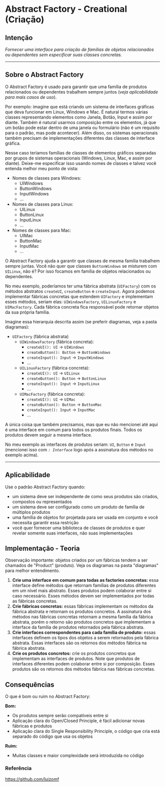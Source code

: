 # Abstract Factory - Creational (Criação)

## Intenção

*Fornecer uma interface para criação de famílias de objetos relacionados ou dependentes sem especificar suas classes concretas.*

---

## Sobre o Abstract Factory

O Abstract Factory é usado para garantir que uma família de produtos relacionados ou dependentes trabalhem sempre juntos (*veja aplicabilidade para mais casos de uso*).  

Por exemplo: imagine que está criando um sistema de interfaces gráficas que deva funcionar em Linux, Windows e Mac. É natural termos várias classes representando elementos como Janela, Botão, Input e assim por diante. Também é natural usarmos composição entre os elementos, já que um botão pode estar dentro de uma janela ou formulário (não é um requisito para o padrão, mas pode acontecer). Além disso, os sistemas operacionais também precisam de implementações diferentes das classes de interface gráfica.  

Nesse caso teríamos famílias de classes de elementos gráficos separadas por grupos de sistemas operacionais (Windows, Linux, Mac, e assim por diante). Deixe-me especificar isso usando nomes de classes e talvez você entenda melhor meu ponto de vista:

- Nomes de classes para Windows: 
  - UIWindows
  - ButtonWindows
  - InputWindows
  - ...
- Nomes de classes para Linux: 
  - UILinux
  - ButtonLinux
  - InputLinux
  - ...
- Nomes de classes para Mac: 
  - UIMac
  - ButtonMac
  - InputMac
  - ...

O Abstract Factory ajuda a garantir que classes de mesma família trabalhem sempre juntas. Você não quer que classes `ButtonWindows` se misturem com `UILinux`, não é? Por isso focamos em família de objetos relacionados ou dependentes.

No meu exemplo, poderíamos ter uma fábrica abstrata (`UIFactory`) com os métodos abstratos `createUI`, `createButton` e `createInput`. Agora podemos implementar fábricas concretas que estendem `UIFactory` e implementam esses métodos, seriam elas: `UIWindowsFactory`, `UILinuxFactory` e `UIMacFactory`. Cada fábrica concreta fica responsável pode retornar objetos da sua própria família.

Imagine essa hierarquia descrita assim (se preferir diagramas, veja a pasta diagramas):

- `UIFactory` (fábrica abstrata)
  - `UIWindowsFactory` (fábrica concreta): 
    - `createUI(): UI` -> `UIWindows`
    - `createButton(): Button` -> `ButtonWindows`
    - `createInput(): Input` -> `InputWindows`
    - ...
  - `UILinuxFactory` (fábrica concreta): 
    - `createUI(): UI` -> `UILinux`
    - `createButton(): Button` -> `ButtonLinux`
    - `createInput(): Input` -> `InputLinux`
    - ...
  - `UIMacFactory` (fábrica concreta): 
    - `createUI(): UI` -> `UIMac`
    - `createButton(): Button` -> `ButtonMac`
    - `createInput(): Input` -> `InputMac`
    - ...

A única coisa que também precisamos, mas que eu não mencionei até aqui é uma interface em comum para todos os produtos finais. Todos os produtos devem seguir a mesma interface. 

No meu exemplo as interfaces de produtos seriam: `UI`, `Button` e `Input` (mencionei isso com *`: Interface`* logo após a assinatura dos métodos no exemplo acima).

---

## Aplicabilidade

Use o padrão Abstract Factory quando:

- um sistema deve ser independente de como seus produtos são criados, compostos ou representados
- um sistema deve ser configurado como um produto de família de múltiplos produtos
- uma família de objetos for projetada para ser usada em conjunto e você necessita garantir essa restrição
- você quer fornecer uma biblioteca de classes de produtos e quer revelar somente suas interfaces, não suas implementações

## Implementação - Teoria

Observação importante: objetos criados por um fábricas tendem a ser chamados de "Product" (produto). Veja os diagramas na pasta "diagramas" para melhor entendimento.

1. **Crie uma interface em comum para todas as factories concretas:** essa interface define métodos que retornam famílias de produtos diferentes em um nível mais abstrato. Esses produtos podem colaborar entre si caso necessário. Esses métodos devem ser implementados por todas as fábricas concretas.
2. **Crie fábricas concretas:** essas fábricas implementam os métodos da fábrica abstrata e retornam os produtos concretos. A assinatura dos métodos nas fábricas concretas retornam a mesma família da fábrica abstrata, porém o retorno são produtos concretos que implementam a interface da família de produtos retornados pela fábrica abstrata. 
3. **Crie interfaces correspondentes para cada família de produto:** essas interfaces definem os tipos dos objetos a serem retornados pela fábrica abstrata. Essas interfaces são os retornos dos métodos fábrica na fábrica abstrata.
4. **Crie os produtos concretos:** crie os produtos concretos que implementam as interfaces de produtos. Note que produtos de interfaces diferentes podem colaborar entre si por composição. Esses produtos são os retornos dos métodos fábrica nas fábricas concretas.

## Consequências

O que é bom ou ruim no Abstract Factory:

**Bom:**
- Os produtos sempre serão compatíveis entre si
- Aplicação clara do Open/Closed Principle, é fácil adicionar novas fábricas e produtos
- Aplicação clara do Single Responsibility Principle, o código que cria está separado do código que usa os objetos

**Ruim:**
- Muitas classes e maior complexidade será introduzida no código

### Referência

https://github.com/luizomf